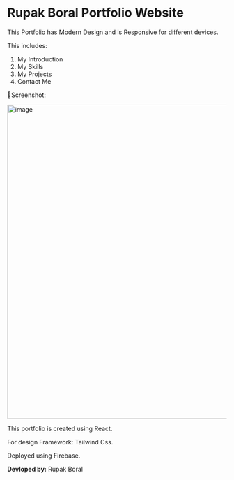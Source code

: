 # Rupak Boral Portfolio Website

This Portfolio has Modern Design and is Responsive for different devices. 

This includes:
1. My Introduction
2. My Skills
3. My Projects
4. Contact Me

📸Screenshot:

   <img width="1728" height="720" alt="image" src="https://github.com/user-attachments/assets/377e3470-1d60-45c9-8afa-6c66e8fdf0c9" />


This portfolio is created using React.

For design Framework: Tailwind Css.

Deployed using Firebase.

**Devloped by:**
Rupak Boral
